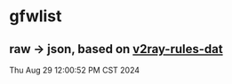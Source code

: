 # gfwlist
## raw -> json, based on [v2ray-rules-dat](https://github.com/Loyalsoldier/v2ray-rules-dat)
Thu Aug 29 12:00:52 PM CST 2024

